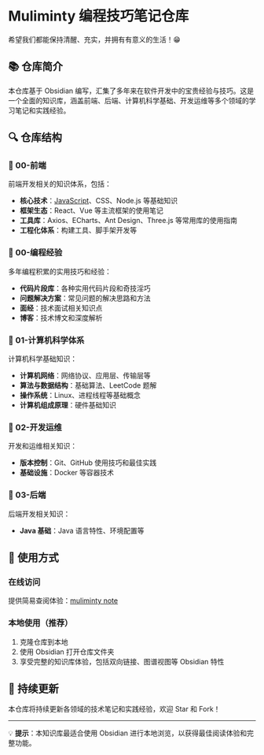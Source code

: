 # Muliminty 编程技巧笔记仓库

希望我们都能保持清醒、充实，并拥有有意义的生活！😁

## 📚 仓库简介

本仓库基于 Obsidian 编写，汇集了多年来在软件开发中的宝贵经验与技巧。这是一个全面的知识库，涵盖前端、后端、计算机科学基础、开发运维等多个领域的学习笔记和实践经验。

## 🔍 仓库结构

### 📂 00-前端
前端开发相关的知识体系，包括：
- **核心技术**：[JavaScript](00-前端/00-核心/JavaScript/!MOC-JavaScript.md)、CSS、Node.js 等基础知识
- **框架生态**：React、Vue 等主流框架的使用笔记
- **工具库**：Axios、ECharts、Ant Design、Three.js 等常用库的使用指南
- **工程化体系**：构建工具、脚手架开发等

### 📂 00-编程经验
多年编程积累的实用技巧和经验：
- **代码片段库**：各种实用代码片段和奇技淫巧
- **问题解决方案**：常见问题的解决思路和方法
- **面经**：技术面试相关知识点
- **博客**：技术博文和深度解析

### 📂 01-计算机科学体系
计算机科学基础知识：
- **计算机网络**：网络协议、应用层、传输层等
- **算法与数据结构**：基础算法、LeetCode 题解
- **操作系统**：Linux、进程线程等基础概念
- **计算机组成原理**：硬件基础知识

### 📂 02-开发运维
开发和运维相关知识：
- **版本控制**：Git、GitHub 使用技巧和最佳实践
- **基础设施**：Docker 等容器技术

### 📂 03-后端
后端开发相关知识：
- **Java 基础**：Java 语言特性、环境配置等

## 🚀 使用方式

### 在线访问
提供简易查阅体验：[muliminty note](http://muliminty.online:8080/)

### 本地使用（推荐）
1. 克隆仓库到本地
2. 使用 Obsidian 打开仓库文件夹
3. 享受完整的知识库体验，包括双向链接、图谱视图等 Obsidian 特性

## 📝 持续更新

本仓库将持续更新各领域的技术笔记和实践经验，欢迎 Star 和 Fork！

---

💡 **提示**：本知识库最适合使用 Obsidian 进行本地浏览，以获得最佳阅读体验和完整功能。
        